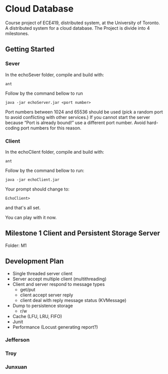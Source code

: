 # Cloud Database
Course project of ECE419, distributed system, at the University of Toronto. A distributed system for a cloud database. The Project is divide into 4 milestones.

## Getting Started
### Sever
In the echoSever folder, compile and build with:
 ```
 ant
 ```
 Follow by the command bellow to run
 ```
 java -jar echoServer.jar <port number>
 ```
Port numbers between 1024 and 65536 should be used (pick a random port to avoid conflicting with other services.) If you cannot start the server because “Port is already bound!” use a different port number. Avoid hard-coding port numbers for this reason.

### Client

 In the echoClient folder, compile and build with:
 ```
 ant
 ```
 Follow by the command bellow to run:
 ```
java -jar echoClient.jar
 ```
Your prompt should change to:
```
EchoClient>
```
and that's all set. 

You can play with it now.

## Milestone 1 Client and Persistent Storage Server
Folder: M1



## Development Plan
- Single threaded server client
- Server accept multiple client (multithreading)
- Client and server respond to message types
  - get/put
  - client accept server reply
  - client deal with reply message status (KVMessage)
- Dump to persistence storage
  - r/w
- Cache (LFU, LRU, FIFO)
- Junit
- Performance (Locust generating report?)

### Jefferson

### Troy

### Junxuan

